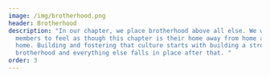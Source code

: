 ```yaml
---
image: /img/brotherhood.png
header: Brotherhood
description: "In our chapter, we place brotherhood above all else. We want all
  members to feel as though this chapter is their home away from home away from
  home. Building and fostering that culture starts with building a strong
  brotherhood and everything else falls in place after that. "
order: 3
---
```

